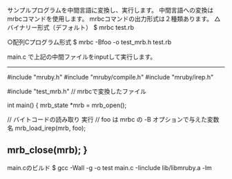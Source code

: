 サンプルプログラムを中間言語に変換し、実行します。
中間言語への変換はmrbcコマンドを使用します。
mrbcコマンドの出力形式は２種類あります。
 △バイナリー形式（デフォルト）
   $ mrbc test.rb

 ○配列Cプログラム形式
   $ mrbc -Bfoo -o test_mrb.h test.rb

main.c で上記の中間ファイルをinputして実行します。

------------------------------
#include "mruby.h"
#include "mruby/compile.h"
#include "mruby/irep.h"

#include "test_mrb.h" // mrbcで変換したファイル

int main() {
  mrb_state *mrb = mrb_open();

  // バイトコードの読み取り 実行
  // foo は mrbc の -B オプションで与えた変数名
  mrb_load_irep(mrb, foo);

  mrb_close(mrb);
}
------------------------------

main.cのビルド
 $ gcc -Wall -g -o test main.c -Iinclude lib/libmruby.a -lm
